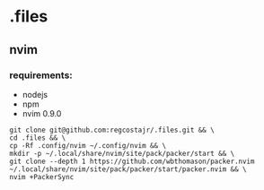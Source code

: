 # .files

## nvim

### requirements:
 - nodejs
 - npm
 - nvim 0.9.0
 
```
git clone git@github.com:regcostajr/.files.git && \
cd .files && \
cp -Rf .config/nvim ~/.config/nvim && \ 
mkdir -p ~/.local/share/nvim/site/pack/packer/start && \
git clone --depth 1 https://github.com/wbthomason/packer.nvim ~/.local/share/nvim/site/pack/packer/start/packer.nvim && \
nvim +PackerSync
```
